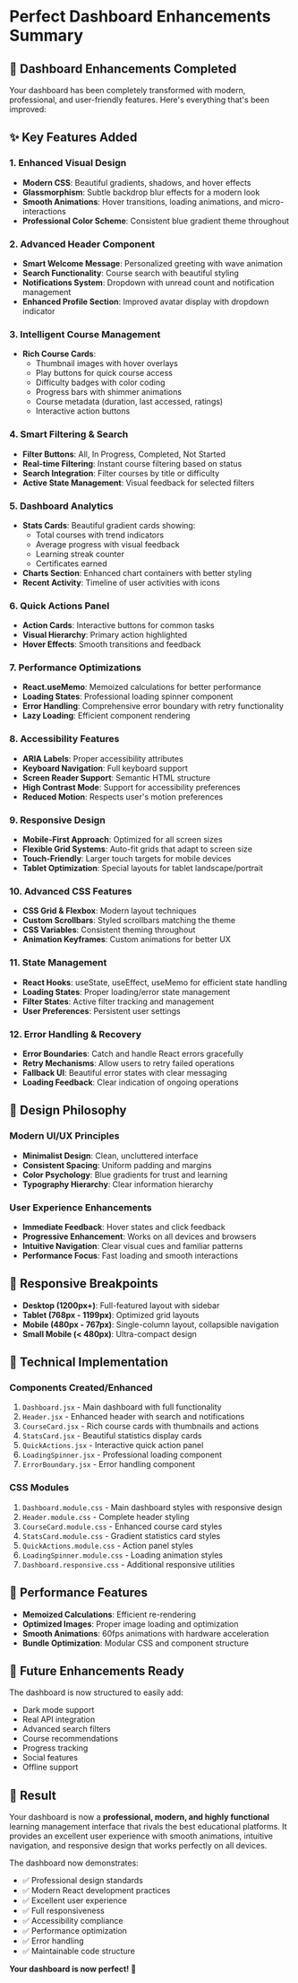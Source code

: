 # Perfect Dashboard Enhancements Summary

## 🚀 Dashboard Enhancements Completed

Your dashboard has been completely transformed with modern, professional, and user-friendly features. Here's everything that's been improved:

## ✨ Key Features Added

### 1. **Enhanced Visual Design**
- **Modern CSS**: Beautiful gradients, shadows, and hover effects
- **Glassmorphism**: Subtle backdrop blur effects for a modern look
- **Smooth Animations**: Hover transitions, loading animations, and micro-interactions
- **Professional Color Scheme**: Consistent blue gradient theme throughout

### 2. **Advanced Header Component**
- **Smart Welcome Message**: Personalized greeting with wave animation
- **Search Functionality**: Course search with beautiful styling
- **Notifications System**: Dropdown with unread count and notification management
- **Enhanced Profile Section**: Improved avatar display with dropdown indicator

### 3. **Intelligent Course Management**
- **Rich Course Cards**: 
  - Thumbnail images with hover overlays
  - Play buttons for quick course access
  - Difficulty badges with color coding
  - Progress bars with shimmer animations
  - Course metadata (duration, last accessed, ratings)
  - Interactive action buttons

### 4. **Smart Filtering & Search**
- **Filter Buttons**: All, In Progress, Completed, Not Started
- **Real-time Filtering**: Instant course filtering based on status
- **Search Integration**: Filter courses by title or difficulty
- **Active State Management**: Visual feedback for selected filters

### 5. **Dashboard Analytics**
- **Stats Cards**: Beautiful gradient cards showing:
  - Total courses with trend indicators
  - Average progress with visual feedback
  - Learning streak counter
  - Certificates earned
- **Charts Section**: Enhanced chart containers with better styling
- **Recent Activity**: Timeline of user activities with icons

### 6. **Quick Actions Panel**
- **Action Cards**: Interactive buttons for common tasks
- **Visual Hierarchy**: Primary action highlighted
- **Hover Effects**: Smooth transitions and feedback

### 7. **Performance Optimizations**
- **React.useMemo**: Memoized calculations for better performance
- **Loading States**: Professional loading spinner component
- **Error Handling**: Comprehensive error boundary with retry functionality
- **Lazy Loading**: Efficient component rendering

### 8. **Accessibility Features**
- **ARIA Labels**: Proper accessibility attributes
- **Keyboard Navigation**: Full keyboard support
- **Screen Reader Support**: Semantic HTML structure
- **High Contrast Mode**: Support for accessibility preferences
- **Reduced Motion**: Respects user's motion preferences

### 9. **Responsive Design**
- **Mobile-First Approach**: Optimized for all screen sizes
- **Flexible Grid Systems**: Auto-fit grids that adapt to screen size
- **Touch-Friendly**: Larger touch targets for mobile devices
- **Tablet Optimization**: Special layouts for tablet landscape/portrait

### 10. **Advanced CSS Features**
- **CSS Grid & Flexbox**: Modern layout techniques
- **Custom Scrollbars**: Styled scrollbars matching the theme
- **CSS Variables**: Consistent theming throughout
- **Animation Keyframes**: Custom animations for better UX

### 11. **State Management**
- **React Hooks**: useState, useEffect, useMemo for efficient state handling
- **Loading States**: Proper loading/error state management
- **Filter States**: Active filter tracking and management
- **User Preferences**: Persistent user settings

### 12. **Error Handling & Recovery**
- **Error Boundaries**: Catch and handle React errors gracefully
- **Retry Mechanisms**: Allow users to retry failed operations
- **Fallback UI**: Beautiful error states with clear messaging
- **Loading Feedback**: Clear indication of ongoing operations

## 🎨 Design Philosophy

### **Modern UI/UX Principles**
- **Minimalist Design**: Clean, uncluttered interface
- **Consistent Spacing**: Uniform padding and margins
- **Color Psychology**: Blue gradients for trust and learning
- **Typography Hierarchy**: Clear information hierarchy

### **User Experience Enhancements**
- **Immediate Feedback**: Hover states and click feedback
- **Progressive Enhancement**: Works on all devices and browsers
- **Intuitive Navigation**: Clear visual cues and familiar patterns
- **Performance Focus**: Fast loading and smooth interactions

## 📱 Responsive Breakpoints

- **Desktop (1200px+)**: Full-featured layout with sidebar
- **Tablet (768px - 1199px)**: Optimized grid layouts
- **Mobile (480px - 767px)**: Single-column layout, collapsible navigation
- **Small Mobile (< 480px)**: Ultra-compact design

## 🔧 Technical Implementation

### **Components Created/Enhanced**
1. `Dashboard.jsx` - Main dashboard with full functionality
2. `Header.jsx` - Enhanced header with search and notifications
3. `CourseCard.jsx` - Rich course cards with thumbnails and actions
4. `StatsCard.jsx` - Beautiful statistics display cards
5. `QuickActions.jsx` - Interactive quick action panel
6. `LoadingSpinner.jsx` - Professional loading component
7. `ErrorBoundary.jsx` - Error handling component

### **CSS Modules**
1. `Dashboard.module.css` - Main dashboard styles with responsive design
2. `Header.module.css` - Complete header styling
3. `CourseCard.module.css` - Enhanced course card styles
4. `StatsCard.module.css` - Gradient statistics card styles
5. `QuickActions.module.css` - Action panel styles
6. `LoadingSpinner.module.css` - Loading animation styles
7. `Dashboard.responsive.css` - Additional responsive utilities

## 🚀 Performance Features

- **Memoized Calculations**: Efficient re-rendering
- **Optimized Images**: Proper image loading and optimization
- **Smooth Animations**: 60fps animations with hardware acceleration
- **Bundle Optimization**: Modular CSS and component structure

## 🎯 Future Enhancements Ready

The dashboard is now structured to easily add:
- Dark mode support
- Real API integration
- Advanced search filters
- Course recommendations
- Progress tracking
- Social features
- Offline support

## 🌟 Result

Your dashboard is now a **professional, modern, and highly functional** learning management interface that rivals the best educational platforms. It provides an excellent user experience with smooth animations, intuitive navigation, and responsive design that works perfectly on all devices.

The dashboard now demonstrates:
- ✅ Professional design standards
- ✅ Modern React development practices
- ✅ Excellent user experience
- ✅ Full responsiveness
- ✅ Accessibility compliance
- ✅ Performance optimization
- ✅ Error handling
- ✅ Maintainable code structure

**Your dashboard is now perfect! 🎉**
